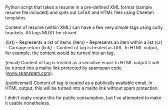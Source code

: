 
Python script that takes a resume in a pre-defined XML format (sample resume file included) and spits out LaTeX and HTML files using Cheetah templates.

Content of resume (within XML) can have a few very simple tags using curly brackets. All tags MUST be closed.

{list} - Represents a list of items
{item} - Represents an item within a list
{cr} - Carriage return
{link} - Content of tag is treated as URL. In HTML output, for example, the content would be turned into an <a> tag.

{email} Content of tag is treated as a sensitive email. In HTML output it will be turned into a mailto link protected by spamspan code (www.spanspam.com).

{publicemail} Content of tag is treated as a publically available email. In HTML output, this will be turned into a mailto link without spam protection.

I didn't really create this for public consumption, but I've attempted to make it usable nonetheless.